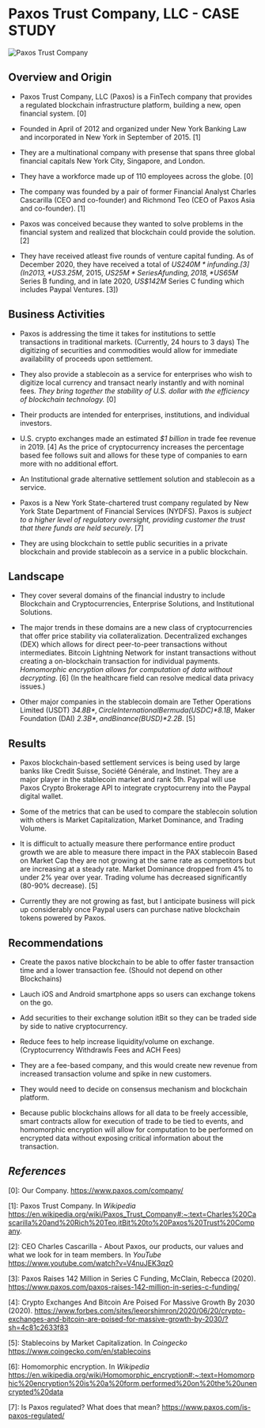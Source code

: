 # Paxos Trust Company, LLC - **CASE STUDY**

![Paxos Trust Company](https://www.paxos.com/wp-content/uploads/2019/01/paxos-logo.svg)


## **Overview and Origin**
<!-- Name of company? -->
* Paxos Trust Company, LLC (Paxos) is a FinTech company that provides a regulated blockchain infrastructure platform, building a new, open financial system. [0]

<!-- When was the company incorporated? -->
* Founded in April of 2012 and organized under New York Banking Law and incorporated in New York in September of 2015. [1]

* They are a multinational company with presense that spans three global financial capitals New York City, Singapore, and London.

* They have a workforce made up of 110 employees across the globe. [0]

<!-- Who are the founders of the company? -->
* The company was founded by a pair of former Financial Analyst Charles Cascarilla (CEO and co-founder) and Richmond Teo (CEO of Paxos Asia and co-founder). [1]

<!-- How did the idea for the company (or project) come about? -->
* Paxos was conceived because they wanted to solve problems in the financial system and realized that blockchain could provide the solution. [2]

<!-- How is the company funded?  How much funding have they received? -->
* They have received atleast five rounds of venture capital funding.  As of December 2020, they have received a total of *US$240M* in funding. [3]  (In 2013, *US$3.25M*, 2015, *US$25M* Series A funding, 2018, *US$65M* Series B funding, and in late 2020, *US$142M* Series C funding which includes Paypal Ventures. [3])

## **Business Activities**
<!-- What specific financial problem is the company or project trying to solve? -->
* Paxos is addressing the time it takes for institutions to settle transactions in traditional markets.  (Currently, 24 hours to 3 days) The digitizing of securities and commodities would allow for immediate availability of proceeds upon settlement.

* They also provide a stablecoin as a service for enterprises who wish to digitize local currency and transact nearly instantly and with nominal fees.  *They bring together the stability of U.S. dollar with the efficiency of blockchain technology.* [0]

<!-- Who is the company's intended customer? -->
*  Their products are intended for enterprises, institutions, and individual investors.
<!-- Is there any information about the market size of this set of customers? -->
*   U.S. crypto exchanges made an estimated *$1 billion* in trade fee revenue in 2019. [4]  As the price of cryptocurrency increases the percentage based fee follows suit and allows for these type of companies to earn more with no additional effort.
<!-- What solution does this company offer that their competitors do not or cannot offer? -->
*   An Institutional grade alternative settlement solution and stablecoin as a service.
<!-- What is the unfair advantage they utilize? -->
*  Paxos is a New York State-chartered trust company regulated by New York State Department of Financial Services (NYDFS).  Paxos is *subject to a higher level of regulatory oversight, providing customer the trust that there funds are held securely*. [7]
<!-- Which technologies are they currently using, and how are they implementing them? -->
*  They are using blockchain to settle public securities in a private blockchain and provide stablecoin as a service in a public blockchain.  

## **Landscape**
<!-- What domain of the financial industry is the company in? -->
* They cover several domains of the financial industry to include Blockchain and Cryptocurrencies, Enterprise Solutions, and Institutional Solutions.

<!-- What have been the major trends and innovations of this domain over the last 5-10 years? -->
* The major trends in these domains are a new class of cryptocurrencies that offer price stability via collateralization.  Decentralized exchanges (DEX) which allows for direct peer-to-peer transactions without intermediates.  Bitcoin Lightning Network for instant transactions without creating a on-blockchain transaction for individual payments.  *Homomorphic encryption allows for computation of data without decrypting*. [6]  (In the healthcare field can resolve medical data privacy issues.)

<!-- What are the other major companies in this domain? -->
* Other major companies in the stablecoin domain are Tether Operations Limited (USDT) *$34.8B*, Circle International Bermuda (USDC) *$8.1B*, Maker Foundation (DAI) *$2.3B*, and Binance (BUSD) *$2.2B*. [5]

## **Results**
<!-- What has been the business impact of this company so far? -->
* Paxos blockchain-based settlement services is being used by large banks like Credit Suisse, Société Générale, and Instinet.  They are a major player in the stablecoin market and rank 5th.  Paypal will use Paxos Crypto Brokerage API to integrate cryptocurreny into the Paypal digital wallet.

<!-- What are some of the core metrics that companies in this domain use to measure success? -->
* Some of the metrics that can be used to compare the stablecoin solution with others is Market Capitalization, Market Dominance, and Trading Volume.

<!-- How is your company performing, based on these metrics? -->
* It is difficult to actually measure there performance entire product growth we are able to measure there impact in the PAX stablecoin Based on Market Cap they are not growing at the same rate as competitors but are increasing at a steady rate.  Market Dominance dropped from 4% to under 2% year over year.  Trading volume has decreased significantly (80-90% decrease). [5]

<!-- How is your company performing relative to competitors in the same domain? -->
* Currently they are not growing as fast, but I anticipate business will pick up considerably once Paypal users can purchase native blockchain tokens powered by Paxos.

## **Recommendations**
<!-- If you were to advise the company, what products or services would you suggest they offer? -->
* Create the paxos native blockchain to be able to offer faster transaction time and a lower transaction fee.  (Should not depend on other Blockchains)

* Lauch iOS and Android smartphone apps so users can exchange tokens on the go. 

* Add securities to their exchange solution itBit so they can be traded side by side to native cryptocurrency.

* Reduce fees to help increase liquidity/volume on exchange. (Cryptocurrency Withdrawls Fees and ACH Fees)

<!-- Why do you think that offering this product or service would benefit the company? -->
* They are a fee-based company, and this would create new revenue from increased transaction volume and spike in new customers.

<!-- What technologies would this additional product or service utilize? -->
* They would need to decide on consensus mechanism and blockchain platform.

<!-- Why are these technologies appropriate for your solution? -->
* Because public blockchains allows for all data to be freely accessible, smart contracts allow for execution of trade to be tied to events, and homomorphic encryption will allow for computation to be performed on encrypted data without exposing critical information about the transaction.

## *References*
[0]: Our Company. <https://www.paxos.com/company/>

[1]: Paxos Trust Company. In *Wikipedia* <https://en.wikipedia.org/wiki/Paxos_Trust_Company#:~:text=Charles%20Cascarilla%20and%20Rich%20Teo,itBit%20to%20Paxos%20Trust%20Company>.

[2]: CEO Charles Cascarilla - About Paxos, our products, our values and what we look for in team members.  In *YouTube* <https://www.youtube.com/watch?v=V4nuJEK3qz0>

[3]: Paxos Raises 142 Million in Series C Funding, McClain, Rebecca (2020). <https://www.paxos.com/paxos-raises-142-million-in-series-c-funding/>

[4]: Crypto Exchanges And Bitcoin Are Poised For Massive Growth By 2030 (2020). <https://www.forbes.com/sites/leeorshimron/2020/06/20/crypto-exchanges-and-bitcoin-are-poised-for-massive-growth-by-2030/?sh=4c81c2633f83>

[5]: Stablecoins by Market Capitalization. In *Coingecko* <https://www.coingecko.com/en/stablecoins>

[6]: Homomorphic encryption. In *Wikipedia* <https://en.wikipedia.org/wiki/Homomorphic_encryption#:~:text=Homomorphic%20encryption%20is%20a%20form,performed%20on%20the%20unencrypted%20data>

[7]: Is Paxos regulated?  What does that mean?  <https://www.paxos.com/is-paxos-regulated/>
